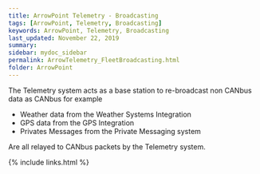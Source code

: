 ```yaml
---
title: ArrowPoint Telemetry - Broadcasting
tags: [ArrowPoint, Telemetry, Broadcasting]
keywords: ArrowPoint, Telemetry, Broadcasting
last_updated: November 22, 2019
summary:
sidebar: mydoc_sidebar
permalink: ArrowTelemetry_FleetBroadcasting.html
folder: ArrowPoint
---
```


The Telemetry system acts as a base station to re-broadcast non CANbus data as CANbus for example

* Weather data from the Weather Systems Integration
* GPS data from the GPS Integration
* Privates Messages from the Private Messaging system 

Are all relayed to CANbus packets by the Telemetry system.

{% include links.html %}
